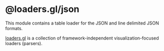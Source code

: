 # @loaders.gl/json

This module contains a table loader for the JSON and line delimited JSON formats.

[loaders.gl](https://loaders.gl/docs) is a collection of framework-independent visualization-focused loaders (parsers).
